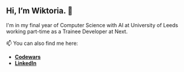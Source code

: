 ## Hi, I’m Wiktoria. 👋

I'm in my final year of Computer Science with AI at University of Leeds working part-time as a Trainee Developer at Next. <br>

📫 You can also find me here: <br>
- **[Codewars](https://www.codewars.com/users/eskapistka)** <br>
- **[LinkedIn](https://www.linkedin.com/in/wiktoria-kowal)**

